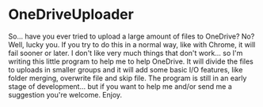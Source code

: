 # OneDriveUploader
So... have you ever tried to upload a large amount of files to OneDrive? No? Well, lucky you.
If you try to do this in a normal way, like with Chrome, it will fail sooner or later.
I don't like very much things that don't work... so I'm writing this little program to help me to help OneDrive.
It will divide the files to uploads in smaller groups and it will add some basic I/O features, like folder merging, overwrite file and skip file.
The program is still in an early stage of development... but if you want to help me and/or send me a suggestion you're welcome.
Enjoy.
